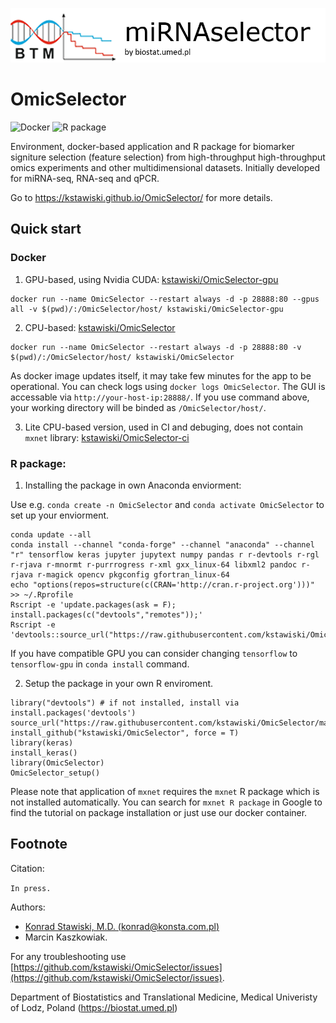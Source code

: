 ![](vignettes/logo.png)

# OmicSelector

![Docker](https://github.com/kstawiski/OmicSelector/workflows/Docker/badge.svg) ![R package](https://github.com/kstawiski/OmicSelector/workflows/R%20package/badge.svg)

Environment, docker-based application and R package for biomarker signiture selection (feature selection) from high-throughput high-throughput omics experiments and other multidimensional datasets. Initially developed for miRNA-seq, RNA-seq and qPCR.

Go to https://kstawiski.github.io/OmicSelector/ for more details.

## Quick start

### Docker 


1. GPU-based, using Nvidia CUDA: [kstawiski/OmicSelector-gpu](https://hub.docker.com/r/kstawiski/OmicSelector-gpu)

```
docker run --name OmicSelector --restart always -d -p 28888:80 --gpus all -v $(pwd)/:/OmicSelector/host/ kstawiski/OmicSelector-gpu
```

2. CPU-based: [kstawiski/OmicSelector](https://hub.docker.com/r/kstawiski/OmicSelector)

```
docker run --name OmicSelector --restart always -d -p 28888:80 -v $(pwd)/:/OmicSelector/host/ kstawiski/OmicSelector
```

As docker image updates itself, it may take few minutes for the app to be operational. You can check logs using `docker logs OmicSelector`. The GUI is accessable via `http://your-host-ip:28888/`. If you use command above, your working directory will be binded as `/OmicSelector/host/`.

3. Lite CPU-based version, used in CI and debuging, does not contain `mxnet` library: [kstawiski/OmicSelector-ci](https://hub.docker.com/r/kstawiski/OmicSelector-ci)

### R package:

1. Installing the package in own Anaconda enviorment:

Use e.g. `conda create -n OmicSelector` and `conda activate OmicSelector` to set up your enviorment. 

```
conda update --all 
conda install --channel "conda-forge" --channel "anaconda" --channel "r" tensorflow keras jupyter jupytext numpy pandas r r-devtools r-rgl r-rjava r-mnormt r-purrrogress r-xml gxx_linux-64 libxml2 pandoc r-rjava r-magick opencv pkgconfig gfortran_linux-64
echo "options(repos=structure(c(CRAN='http://cran.r-project.org')))" >> ~/.Rprofile
Rscript -e 'update.packages(ask = F); install.packages(c("devtools","remotes"));'
Rscript -e 'devtools::source_url("https://raw.githubusercontent.com/kstawiski/OmicSelector/master/vignettes/setup.R")'
```

If you have compatible GPU you can consider changing `tensorflow` to `tensorflow-gpu` in `conda install` command.

2. Setup the package in your own R enviroment.

```
library("devtools") # if not installed, install via install.packages('devtools')
source_url("https://raw.githubusercontent.com/kstawiski/OmicSelector/master/vignettes/setup.R")
install_github("kstawiski/OmicSelector", force = T)
library(keras)
install_keras()
library(OmicSelector)
OmicSelector_setup()
```

Please note that application of `mxnet` requires the `mxnet` R package which is not installed automatically. You can search for `mxnet R package` in Google to find the tutorial on package installation or just use our docker container.

## Footnote

Citation:

`In press.`

Authors:

- [Konrad Stawiski, M.D. (konrad@konsta.com.pl)](https://konsta.com.pl)
- Marcin Kaszkowiak.

For any troubleshooting use [https://github.com/kstawiski/OmicSelector/issues](https://github.com/kstawiski/OmicSelector/issues).

Department of Biostatistics and Translational Medicine, Medical Univeristy of Lodz, Poland (https://biostat.umed.pl) 
